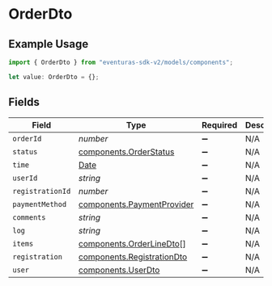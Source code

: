 # OrderDto

## Example Usage

```typescript
import { OrderDto } from "eventuras-sdk-v2/models/components";

let value: OrderDto = {};
```

## Fields

| Field                                                                                         | Type                                                                                          | Required                                                                                      | Description                                                                                   |
| --------------------------------------------------------------------------------------------- | --------------------------------------------------------------------------------------------- | --------------------------------------------------------------------------------------------- | --------------------------------------------------------------------------------------------- |
| `orderId`                                                                                     | *number*                                                                                      | :heavy_minus_sign:                                                                            | N/A                                                                                           |
| `status`                                                                                      | [components.OrderStatus](../../models/components/orderstatus.md)                              | :heavy_minus_sign:                                                                            | N/A                                                                                           |
| `time`                                                                                        | [Date](https://developer.mozilla.org/en-US/docs/Web/JavaScript/Reference/Global_Objects/Date) | :heavy_minus_sign:                                                                            | N/A                                                                                           |
| `userId`                                                                                      | *string*                                                                                      | :heavy_minus_sign:                                                                            | N/A                                                                                           |
| `registrationId`                                                                              | *number*                                                                                      | :heavy_minus_sign:                                                                            | N/A                                                                                           |
| `paymentMethod`                                                                               | [components.PaymentProvider](../../models/components/paymentprovider.md)                      | :heavy_minus_sign:                                                                            | N/A                                                                                           |
| `comments`                                                                                    | *string*                                                                                      | :heavy_minus_sign:                                                                            | N/A                                                                                           |
| `log`                                                                                         | *string*                                                                                      | :heavy_minus_sign:                                                                            | N/A                                                                                           |
| `items`                                                                                       | [components.OrderLineDto](../../models/components/orderlinedto.md)[]                          | :heavy_minus_sign:                                                                            | N/A                                                                                           |
| `registration`                                                                                | [components.RegistrationDto](../../models/components/registrationdto.md)                      | :heavy_minus_sign:                                                                            | N/A                                                                                           |
| `user`                                                                                        | [components.UserDto](../../models/components/userdto.md)                                      | :heavy_minus_sign:                                                                            | N/A                                                                                           |